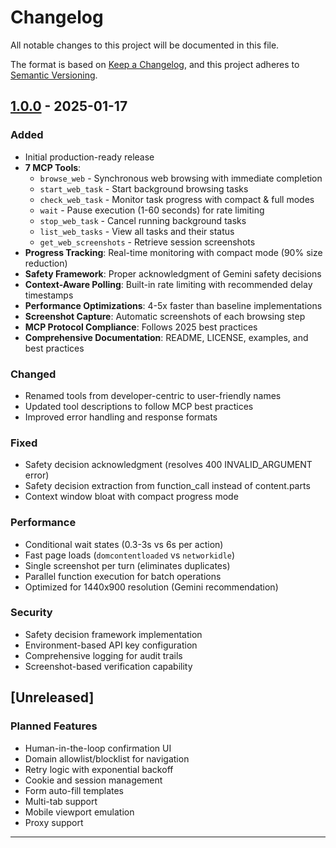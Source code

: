 # Changelog

All notable changes to this project will be documented in this file.

The format is based on [Keep a Changelog](https://keepachangelog.com/en/1.0.0/),
and this project adheres to [Semantic Versioning](https://semver.org/spec/v2.0.0.html).

## [1.0.0] - 2025-01-17

### Added
- Initial production-ready release
- **7 MCP Tools**:
  - `browse_web` - Synchronous web browsing with immediate completion
  - `start_web_task` - Start background browsing tasks
  - `check_web_task` - Monitor task progress with compact & full modes
  - `wait` - Pause execution (1-60 seconds) for rate limiting
  - `stop_web_task` - Cancel running background tasks
  - `list_web_tasks` - View all tasks and their status
  - `get_web_screenshots` - Retrieve session screenshots
- **Progress Tracking**: Real-time monitoring with compact mode (90% size reduction)
- **Safety Framework**: Proper acknowledgment of Gemini safety decisions
- **Context-Aware Polling**: Built-in rate limiting with recommended delay timestamps
- **Performance Optimizations**: 4-5x faster than baseline implementations
- **Screenshot Capture**: Automatic screenshots of each browsing step
- **MCP Protocol Compliance**: Follows 2025 best practices
- **Comprehensive Documentation**: README, LICENSE, examples, and best practices

### Changed
- Renamed tools from developer-centric to user-friendly names
- Updated tool descriptions to follow MCP best practices
- Improved error handling and response formats

### Fixed
- Safety decision acknowledgment (resolves 400 INVALID_ARGUMENT error)
- Safety decision extraction from function_call instead of content.parts
- Context window bloat with compact progress mode

### Performance
- Conditional wait states (0.3-3s vs 6s per action)
- Fast page loads (`domcontentloaded` vs `networkidle`)
- Single screenshot per turn (eliminates duplicates)
- Parallel function execution for batch operations
- Optimized for 1440x900 resolution (Gemini recommendation)

### Security
- Safety decision framework implementation
- Environment-based API key configuration
- Comprehensive logging for audit trails
- Screenshot-based verification capability

## [Unreleased]

### Planned Features
- Human-in-the-loop confirmation UI
- Domain allowlist/blocklist for navigation
- Retry logic with exponential backoff
- Cookie and session management
- Form auto-fill templates
- Multi-tab support
- Mobile viewport emulation
- Proxy support

---

[1.0.0]: https://github.com/yourusername/gemini-web-automation-mcp/releases/tag/v1.0.0
